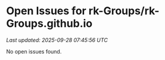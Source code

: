 # Open Issues for rk-Groups/rk-Groups.github.io

*Last updated: 2025-09-28 07:45:56 UTC*

No open issues found.
